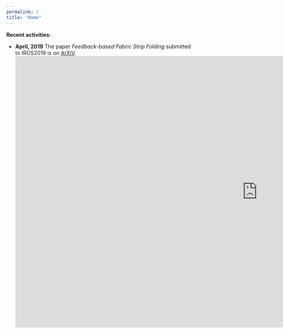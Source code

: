 ```yaml
---
permalink: /
title: "Home"
---
```


**Recent activities**:

* **April, 2019** The paper *Feedback-based Fabric Strip Folding* submitted to IROS2019 is on [ArXiV](https://arxiv.org/abs/1904.01298).
    <iframe width="1280" height="720" src="https://www.youtube.com/embed/ghcp7CdqhjM?list=PL7EJPwNF0uyOtF5ySihyai2at87PbYQ4y" frameborder="0" allow="accelerometer; autoplay; encrypted-media; gyroscope; picture-in-picture" allowfullscreen></iframe>
